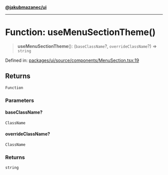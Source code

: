 [**@jakubmazanec/ui**](../README.md)

---

# Function: useMenuSectionTheme()

> **useMenuSectionTheme**(): (`baseClassName`?, `overrideClassName`?) => `string`

Defined in:
[packages/ui/source/components/MenuSection.tsx:19](https://github.com/jakubmazanec/tools/blob/797379ce98752dc838b82c8398e04d90c58ce9e7/packages/ui/source/components/MenuSection.tsx#L19)

## Returns

`Function`

### Parameters

#### baseClassName?

`ClassName`

#### overrideClassName?

`ClassName`

### Returns

`string`

